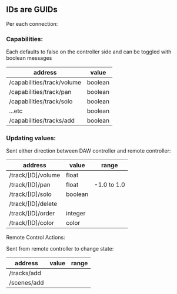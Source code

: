 ## IDs are GUIDs

Per each connection:

### Capabilities:

Each defaults to false on the controller side and can be toggled with boolean messages

| address                      | value   |
| ---------------------------- | ------- |
| /capabilities/track/volume   | boolean |
| /capabilities/track/pan      | boolean |
| /capabilities/track/solo     | boolean |
| ...etc                       | boolean |
| /capabilities/tracks/add     | boolean |


### Updating values:

Sent either direction between DAW controller and remote controller:

| address                      | value   | range         |
| ---------------------------- | ------- | ------------- |
| /track/[ID]/volume           | float   |               |
| /track/[ID]/pan              | float   | -1.0 to 1.0   |
| /track/[ID]/solo             | boolean |               |
| /track/[ID]/delete           |         |               |
| /track/[ID]/order            | integer |               |
| /track/[ID]/color            | color   |               |

Remote Control Actions:

Sent from remote controller to change state:

| address                      | value   | range         |
| ---------------------------- | ------- | ------------- |
| /tracks/add                  |         |               |
| /scenes/add                  |         |               |